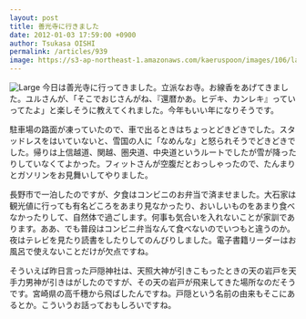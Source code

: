 ```yaml
---
layout: post
title: 善光寺に行きました
date: 2012-01-03 17:59:00 +0900
author: Tsukasa OISHI
permalink: /articles/939
image: https://s3-ap-northeast-1.amazonaws.com/kaeruspoon/images/106/large.JPG?1325581087
---
```


![Large](https://s3-ap-northeast-1.amazonaws.com/kaeruspoon/images/106/large.JPG?1325581087)
今日は善光寺に行ってきました。立派なお寺。お線香をあげてきました。ユルさんが、「そこでおじさんがね、『還暦かあ。ヒデキ、カンレキ』っていってたよ」と楽しそうに教えてくれました。今年もいい年になりそうです。

駐車場の路面が凍っていたので、車で出るときはちょっとどきどきでした。スタッドレスをはいていないと、雪国の人に「なめんな」と怒られそうでどきどきでした。帰りは上信越道、関越、圏央道、中央道というルートでしたが雪が降ったりしていなくてよかった。フィットさんが空腹だとおっしゃったので、たんまりとガソリンをお見舞いしてやりました。

長野市で一泊したのですが、夕食はコンビニのお弁当で済ませました。大石家は観光値に行っても有名どころをあまり見なかったり、おいしいものをあまり食べなかったりして、自然体で過ごします。何事も気合いを入れないことが家訓であります。ああ、でも普段はコンビニ弁当なんて食べないのでいつもと違うのか。夜はテレビを見たり読書をしたりしてのんびりしました。電子書籍リーダーはお風呂で使えないことだけが欠点ですね。

そういえば昨日言った戸隠神社は、天照大神が引きこもったときの天の岩戸を天手力男神が引きはがしたのですが、その天の岩戸が飛来してきた場所なのだそうです。宮崎県の高千穗から飛ばしたんですね。戸隠という名前の由来もそこにあるとか。こういうお話っておもしろいですね。

